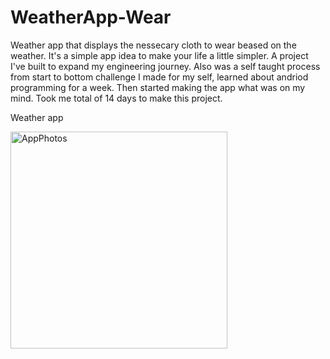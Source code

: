 # WeatherApp-Wear
Weather app that displays the nessecary cloth to wear beased on the weather. It's a simple app idea to make your life a little simpler. A project I've built to expand my engineering journey. Also was a self taught process from start to bottom challenge I made for my self, learned about andriod programming for a week. Then started making the app what was on my mind. Took me total of 14 days to make this project.

Weather app

<img width="347" alt="AppPhotos" src="https://user-images.githubusercontent.com/80492184/148599526-cbd39381-c93b-4be1-821e-2b4221ff461d.png">


